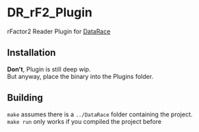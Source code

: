 # DR_rF2_Plugin
rFactor2 Reader Plugin for [DataRace](https://github.com/LukasLichten/DataRace)  

## Installation
**Don't**, Plugin is still deep wip.  
But anyway, place the binary into the Plugins folder.

## Building
`make` assumes there is a `../DataRace` folder containing the project.  
`make run` only works if you compiled the project before

